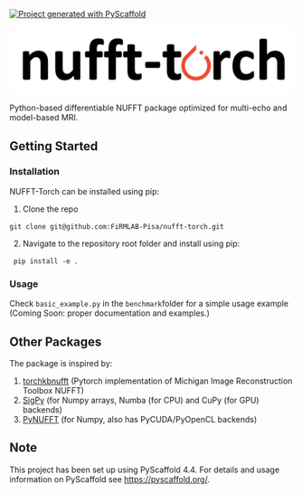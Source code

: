 <!-- These are examples of badges you might want to add to your README:
     please update the URLs accordingly

[![Built Status](https://api.cirrus-ci.com/github/<USER>/deepmr.svg?branch=main)](https://cirrus-ci.com/github/<USER>/deepmr)
[![ReadTheDocs](https://readthedocs.org/projects/deepmr/badge/?version=latest)](https://deepmr.readthedocs.io/en/stable/)
[![Coveralls](https://img.shields.io/coveralls/github/<USER>/deepmr/main.svg)](https://coveralls.io/r/<USER>/deepmr)
[![PyPI-Server](https://img.shields.io/pypi/v/deepmr.svg)](https://pypi.org/project/deepmr/)
[![Conda-Forge](https://img.shields.io/conda/vn/conda-forge/deepmr.svg)](https://anaconda.org/conda-forge/deepmr)
[![Monthly Downloads](https://pepy.tech/badge/deepmr/month)](https://pepy.tech/project/deepmr)
[![Twitter](https://img.shields.io/twitter/url/http/shields.io.svg?style=social&label=Twitter)](https://twitter.com/deepmr)
-->

[![Project generated with PyScaffold](https://img.shields.io/badge/-PyScaffold-005CA0?logo=pyscaffold)](https://pyscaffold.org/)

<picture>
    <source srcset="https://github.com/FiRMLAB-Pisa/nufft-torch/blob/refactor/docs/source/_static/nufftorch_logo_dark.png"  media="(prefers-color-scheme: dark)">
    <img src="https://github.com/FiRMLAB-Pisa/nufft-torch/blob/refactor/docs/source/_static/nufftorch_logo.png">
</picture>

Python-based differentiable NUFFT package optimized for multi-echo and model-based MRI.

## Getting Started

### Installation

NUFFT-Torch can be installed using pip:


1. Clone the repo

  ```
git clone git@github.com:FiRMLAB-Pisa/nufft-torch.git
  ```

2. Navigate to the repository root folder and install using pip:

  ```
   pip install -e .
  ```
### Usage

Check `basic_example.py` in the `benchmark`folder for a simple usage example (Coming Soon: proper documentation and examples.)

## Other Packages

The package is inspired by:

1. [torchkbnufft](https://github.com/mmuckley/torchkbnufft) (Pytorch implementation of Michigan Image Reconstruction Toolbox NUFFT)
2. [SigPy](https://github.com/mikgroup/sigpy) (for Numpy arrays, Numba (for CPU) and CuPy (for GPU) backends)
3. [PyNUFFT](https://github.com/jyhmiinlin/pynufft) (for Numpy, also has PyCUDA/PyOpenCL backends)


<!-- pyscaffold-notes -->

## Note

This project has been set up using PyScaffold 4.4. For details and usage
information on PyScaffold see https://pyscaffold.org/.
